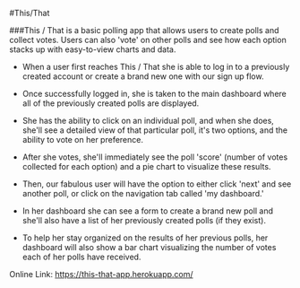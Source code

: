 #This/That

###This / That is a basic polling app that allows users to create polls and collect votes. Users can also 'vote' on other polls and see how each option stacks up with easy-to-view charts and data.

+ When a user first reaches This / That she is able to log in to a previously created account or create a brand new one with our sign up flow.

+ Once successfully logged in, she is taken to the main dashboard where all of the previously created polls are displayed.
+ She has the ability to click on an individual poll, and when she does, she'll see a detailed view of that particular poll, it's two options, and the ability to vote on her preference.

+ After she votes, she'll immediately see the poll 'score' (number of votes collected for each option) and a pie chart to visualize these results.
+ Then, our fabulous user will have the option to either click 'next' and see another poll, or click on the navigation tab called 'my dashboard.'
+ In her dashboard she can see a form to create a brand new poll and she'll also have a list of her previously created polls (if they exist).
+ To help her stay organized on the results of her previous polls, her dashboard will also show a bar chart visualizing the number of votes each of her  polls have received.

Online Link: https://this-that-app.herokuapp.com/
